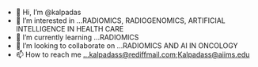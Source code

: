 - 👋 Hi, I’m @kalpadas
- 👀 I’m interested in ...RADIOMICS, RADIOGENOMICS, ARTIFICIAL INTELLIGENCE IN HEALTH CARE
- 🌱 I’m currently learning ...RADIOMICS
- 💞️ I’m looking to collaborate on ...RADIOMICS AND AI IN ONCOLOGY
- 📫 How to reach me ...kalpadass@rediffmail.com;Kalpadass@aiims.edu

<!---
kalpadas/kalpadas is a ✨ special ✨ repository because its `README.md` (this file) appears on your GitHub profile.
You can click the Preview link to take a look at your changes.
--->
